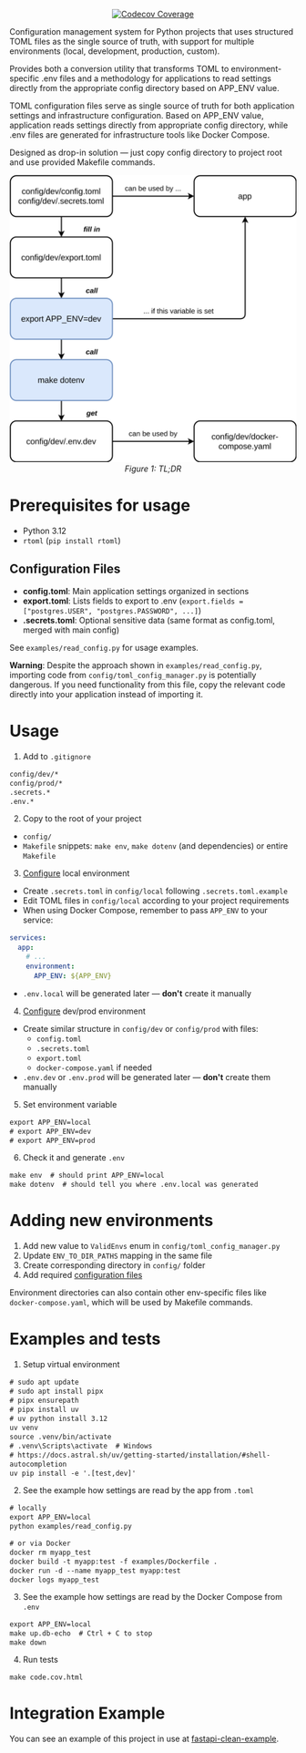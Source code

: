 <p align="center">
  <a href="https://codecov.io/gh/ivan-borovets/toml-to-dotenv">
    <img src="https://codecov.io/gh/ivan-borovets/toml-to-dotenv/graph/badge.svg" alt="Codecov Coverage"/>
  </a>
</p>

Configuration management system for Python projects that uses structured TOML files as the single source of truth, with
support for multiple environments (local, development, production, custom).

Provides both a conversion utility that transforms TOML to environment-specific .env files and a methodology for
applications to read settings directly from the appropriate config directory based on APP_ENV value.

TOML configuration files serve as single source of truth for both application settings and infrastructure configuration.
Based on APP_ENV value, application reads settings directly from appropriate config directory, while .env files are
generated for infrastructure tools like Docker Compose.

Designed as drop-in solution — just copy config directory to project root and use provided Makefile commands.

<p align="center">
  <img src="docs/1.tldr.svg" alt="tldr" />
  <br><em>Figure 1: TL;DR</em>
</p>

# Prerequisites for usage

* Python 3.12
* `rtoml` (`pip install rtoml`)

## Configuration Files

- **config.toml**: Main application settings organized in sections
- **export.toml**: Lists fields to export to .env (`export.fields = ["postgres.USER", "postgres.PASSWORD", ...]`)
- **.secrets.toml**: Optional sensitive data (same format as config.toml, merged with main config)

See `examples/read_config.py` for usage examples.

**Warning**: Despite the approach shown in `examples/read_config.py`, importing code from
`config/toml_config_manager.py` is potentially dangerous.
If you need functionality from this file, copy the relevant code directly into your application instead of importing it.

# Usage

1. Add to `.gitignore`

```gitignore
config/dev/*
config/prod/*
.secrets.*
.env.*
```

2. Copy to the root of your project

* `config/`
* `Makefile` snippets: `make env`, `make dotenv` (and dependencies) or entire `Makefile`

3. [Configure](#configuration-files) local environment

* Create `.secrets.toml` in `config/local` following `.secrets.toml.example`
* Edit TOML files in `config/local` according to your project requirements
* When using Docker Compose, remember to pass `APP_ENV` to your service:

```yaml
services:
  app:
    # ...
    environment:
      APP_ENV: ${APP_ENV}
```

* `.env.local` will be generated later — **don't** create it manually


4. [Configure](#configuration-files) dev/prod environment

* Create similar structure in `config/dev` or `config/prod` with files:
    * `config.toml`
    * `.secrets.toml`
    * `export.toml`
    * `docker-compose.yaml` if needed
* `.env.dev` or `.env.prod` will be generated later — **don't** create them manually


5. Set environment variable

```shell
export APP_ENV=local
# export APP_ENV=dev
# export APP_ENV=prod
```

6. Check it and generate `.env`

```shell
make env  # should print APP_ENV=local
make dotenv  # should tell you where .env.local was generated
```

# Adding new environments

1. Add new value to `ValidEnvs` enum in `config/toml_config_manager.py`
2. Update `ENV_TO_DIR_PATHS` mapping in the same file
3. Create corresponding directory in `config/` folder
4. Add required [configuration files](#configuration-files)

Environment directories can also contain other env-specific files like `docker-compose.yaml`, which will be used by
Makefile commands.

# Examples and tests

1. Setup virtual environment

```shell
# sudo apt update
# sudo apt install pipx
# pipx ensurepath
# pipx install uv
# uv python install 3.12
uv venv
source .venv/bin/activate
# .venv\Scripts\activate  # Windows
# https://docs.astral.sh/uv/getting-started/installation/#shell-autocompletion
uv pip install -e '.[test,dev]'
```

2. See the example how settings are read by the app from `.toml`

```shell
# locally
export APP_ENV=local
python examples/read_config.py
```

```shell
# or via Docker
docker rm myapp_test
docker build -t myapp:test -f examples/Dockerfile .
docker run -d --name myapp_test myapp:test
docker logs myapp_test
```

3. See the example how settings are read by the Docker Compose from `.env`

```shell
export APP_ENV=local
make up.db-echo  # Ctrl + C to stop
make down
```

4. Run tests

```shell
make code.cov.html
```

# Integration Example

You can see an example of this project in use
at [fastapi-clean-example](https://github.com/ivan-borovets/fastapi-clean-example).
